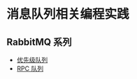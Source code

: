 # 消息队列相关编程实践

## RabbitMQ 系列

* [优先级队列](./bootcamp/rabbitmq/priority_queue/)
* [RPC 队列](./bootcamp/rabbitmq/rpc_queue/)

